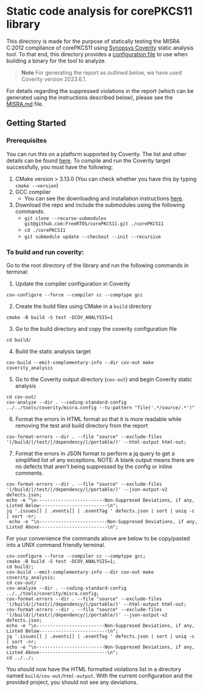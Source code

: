 # Static code analysis for corePKCS11 library
This directory is made for the purpose of statically testing the MISRA C:2012 compliance of corePKCS11 using
[Synopsys Coverity](https://www.blackduck.com/static-analysis-tools-sast/coverity.html) static analysis tool.
To that end, this directory provides a [configuration file](https://github.com/FreeRTOS/corePKCS11/blob/main/tools/coverity/misra.config) to use when
building a binary for the tool to analyze.

> **Note**
For generating the report as outlined below, we have used Coverity version 2023.6.1.

For details regarding the suppressed violations in the report (which can be generated using the instructions described below), please
see the [MISRA.md](https://github.com/FreeRTOS/corePKCS11/blob/main/MISRA.md) file.

## Getting Started
### Prerequisites
You can run this on a platform supported by Coverity. The list and other details can be found [here](https://sig-docs.synopsys.com/polaris/topics/c_coverity-compatible-platforms.html).
To compile and run the Coverity target successfully, you must have the following:

1. CMake version > 3.13.0 (You can check whether you have this by typing `cmake --version`)
2. GCC compiler
    - You can see the downloading and installation instructions [here](https://gcc.gnu.org/install/).
3. Download the repo and include the submodules using the following commands.
    - `git clone --recurse-submodules git@github.com:FreeRTOS/corePKCS11.git ./corePKCS11`
    - `cd ./corePKCS11`
    - `git submodule update --checkout --init --recursive`

### To build and run coverity:
Go to the root directory of the library and run the following commands in terminal:
1. Update the compiler configuration in Coverity
  ~~~
  cov-configure --force --compiler cc --comptype gcc
  ~~~
2. Create the build files using CMake in a `build` directory
  ~~~
  cmake -B build -S test -DCOV_ANALYSIS=1
  ~~~
3. Go to the build directory and copy the coverity configuration file
  ~~~
  cd build/
  ~~~
4. Build the static analysis target
  ~~~
  cov-build --emit-complementary-info --dir cov-out make coverity_analysis
  ~~~
5. Go to the Coverity output directory (`cov-out`) and begin Coverity static analysis
  ~~~
  cd cov-out/
  cov-analyze --dir . --coding-standard-config ../../tools/coverity/misra.config --tu-pattern "file('.*/source/.*')"
  ~~~
6. Format the errors in HTML format so that it is more readable while removing the test and build directory from the report
  ~~~
  cov-format-errors --dir . --file "source" --exclude-files '(/build/|/test/|/dependency/|/portable/)' --html-output html-out;
  ~~~
7. Format the errors in JSON format to perform a jq query to get a simplified list of any exceptions.
  NOTE: A blank output means there are no defects that aren't being suppressed by the config or inline comments.
  ~~~
  cov-format-errors --dir . --file "source" --exclude-files '(/build/|/test/|/dependency/|/portable/)' --json-output-v2 defects.json;
  echo -e "\n-------------------------Non-Suppresed Deviations, if any, Listed Below-------------------------\n";
  jq '.issues[] | .events[] | .eventTag ' defects.json | sort | uniq -c | sort -nr;
   echo -e "\n-------------------------Non-Suppresed Deviations, if any, Listed Above-------------------------\n";
  ~~~

For your convenience the commands above are below to be copy/pasted into a UNIX command friendly terminal.
 ~~~
 cov-configure --force --compiler cc --comptype gcc;
 cmake -B build -S test -DCOV_ANALYSIS=1;
 cd build/;
 cov-build --emit-complementary-info --dir cov-out make coverity_analysis;
 cd cov-out/
 cov-analyze --dir . --coding-standard-config ../../tools/coverity/misra.config;
 cov-format-errors --dir . --file "source" --exclude-files '(/build/|/test/|/dependency/|/portable/)' --html-output html-out;
 cov-format-errors --dir . --file "source" --exclude-files '(/build/|/test/|/dependency/|/portable/)' --json-output-v2 defects.json;
 echo -e "\n-------------------------Non-Suppresed Deviations, if any, Listed Below-------------------------\n";
 jq '.issues[] | .events[] | .eventTag ' defects.json | sort | uniq -c | sort -nr;
 echo -e "\n-------------------------Non-Suppresed Deviations, if any, Listed Above-------------------------\n";
 cd ../../;
 ~~~

You should now have the HTML formatted violations list in a directory named `build/cov-out/html-output`.
With the current configuration and the provided project, you should not see any deviations.